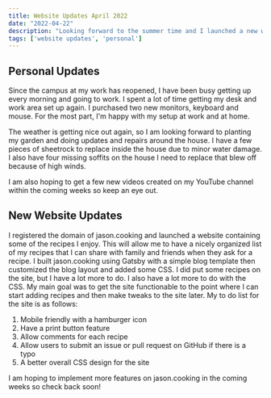 ```yaml
---
title: Website Updates April 2022
date: "2022-04-22"
description: "Looking forward to the summer time and I launched a new website!"
tags: ['website updates', 'personal']
---
```

## Personal Updates

Since the campus at my work has reopened, I have been busy getting up every morning and going to work. I spent a lot of time getting my desk and work area set up again. I purchased two new monitors, keyboard and mouse. For the most part, I'm happy with my setup at work and at home.

The weather is getting nice out again, so I am looking forward to planting my garden and doing updates and repairs around the house. I have a few pieces of sheetrock to replace inside the house due to minor water damage. I also have four missing soffits on the house I need to replace that blew off because of high winds.

I am also hoping to get a few new videos created on my YouTube channel within the coming weeks so keep an eye out.

## New Website Updates

I registered the domain of jason.cooking and launched a website containing some of the recipes I enjoy. This will allow me to have a nicely organized list of my recipes that I can share with family and friends when they ask for a recipe. I built jason.cooking using Gatsby with a simple blog template then customized the blog layout and added some CSS. I did put some recipes on the site, but I have a lot more to do. I also have a lot more to do with the CSS. My main goal was to get the site functionable to the point where I can start adding recipes and then make tweaks to the site later. My to do list for the site is as follows:

1. Mobile friendly with a hamburger icon
2. Have a print button feature
3. Allow comments for each recipe
4. Allow users to submit an issue or pull request on GitHub if there is a typo
5. A better overall CSS design for the site

I am hoping to implement more features on jason.cooking in the coming weeks so check back soon!